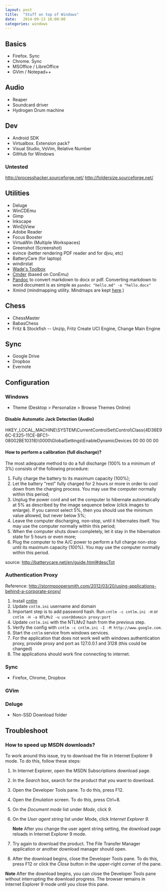```yaml
---
layout: post
title:  "Stuff on top of Windows"
date:   2014-09-13 16:00:00
categories: windows
---
```



## Basics

* Firefox. Sync
* Chrome. Sync
* MSOffice / LibreOffice
* GVim / Notepad++

## Audio

* Reaper
* Soundcard driver
* Hydrogen Drum machine

## Dev

* Android SDK
* Virtualbox. Extension pack?
* Visual Studio, VsVim, Relative Number
* GitHub for Windows

### Untested

http://processhacker.sourceforge.net/
http://foldersize.sourceforge.net/

## Utilities

* Deluge
* WinCDEmu
* Gimp
* Inkscape
* WinDjView
* Adobe Reader
* Focus Booster
* VirtuaWin (Multiple Workspaces)
* Greenshot (Screenshot)
* evince (better rendering PDF reader and for djvu, etc)
* BatteryCare (for laptop)
* windirstat
* [Wade's Toolbox](http://wademan.com/toolbox)
* [Cmder](https://github.com/bliker/cmder) (based on ConEmu)
* [Pandoc](http://johnmacfarlane.net/pandoc/installing.html) to convert markdown to docx or pdf. Converting markdown to word document is as simple as `pandoc "hello.md" -o "hello.docx"`
* Xmind (mindmapping utility. Mindmaps are kept [here](https://bitbucket.org/rpattabi/stuff).)

## Chess

* ChessMaster
* BabasChess
* Fritz & Stockfish -- Unzip, Fritz Create UCI Engine, Change Main Engine

## Sync

* Google Drive
* Dropbox
* Evernote

## Configuration

### Windows

* Theme (Desktop > Personalize > Browse Themes Online)

#### Disable Automatic Jack Detection (Audio)

HKEY_LOCAL_MACHINE\SYSTEM\CurrentControlSet\Control\Class\{4D36E96C-E325-11CE-BFC1-08002BE10318}\0000\GlobalSettings\EnableDynamicDevices 00 00 00 00

#### How to perform a calibration (full discharge)?

The most adequate method to do a full discharge (100% to a minimum of 3%) consists of the following procedure:

1. Fully charge the battery to its maximum capacity (100%);
1. Let the battery "rest" fully charged for 2 hours or more in order to cool down from the charging process. You may use the computer normally within this period;
1. Unplug the power cord and set the computer to hibernate automatically at 5% as described by the image sequence below (click images to enlarge). If you cannot select 5%, then you should use the minimum value allowed, but never below 5%;
1. Leave the computer discharging, non-stop, until it hibernates itself. You may use the computer normally within this period;
1. When the computer shuts down completely, let it stay in the hibernation state for 5 hours or even more;
1. Plug the computer to the A/C power to perform a full charge non-stop until its maximum capacity (100%). You may use the computer normally within this period.

source: http://batterycare.net/en/guide.html#descTot

### Authentication Proxy

Reference: http://stormpoopersmith.com/2012/03/20/using-applications-behind-a-corporate-proxy/

1. Install [cntlm](http://sourceforge.net/projects/cntlm/files/latest/download?source=files)
1. Update `cntlm.ini` username and domain
1. Important step is to add password hash. Run `cntlm -c cntlm.ini -H` or `cntlm -H -a NTLMv2 -u user@domain proxy:port`
1. Update `cntlm.ini` with the NTLMv2 hash from the previous step.
1. Verify the config with `cntlm -c cntlm.ini -I -M http://www.google.com`.
1. Start the `cntlm` service from windows services.
1. For the application that does not work well with windows authentication proxy, provide proxy and port as 127.0.0.1 and 3128 (this could be changed)
1. The applications should work fine connecting to internet.

### Sync

* Firefox, Chrome, Dropbox

### GVim

<TODO>

### Deluge

* Non-SSD Download folder


## Troubleshoot

### How to speed up MSDN downloads?

To work around this issue, try to download the file in Internet Explorer 9 mode. To do this, follow these steps:

1. In Internet Explorer, open the MSDN Subscriptions download page.
2. In the *Search* box, search for the product that you want to download.
3. Open the Developer Tools pane. To do this, press F12.
4. Open the *Emulation* screen. To do this, press Ctrl+8.
5. On the *Document mode* list under *Mode*, click *9*.
6. On the *User agent string* list under Mode, click *Internet Explorer 9*.

    **Note** After you change the user agent string setting, the download page reloads in Internet Explorer 9 mode.
7. Try again to download the product. The File Transfer Manager application or another download manager should open.
8. After the download begins, close the Developer Tools pane. To do this, press F12 or click the *Close* button in the upper-right corner of the pane.

**Note** After the download begins, you can close the Developer Tools pane without interrupting the download progress. The browser remains in Internet Explorer 9 mode until you close this pane.

